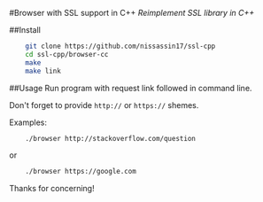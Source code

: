 #Browser with SSL support in C++
_Reimplement SSL library in C++_

##Install

```bash
	git clone https://github.com/nissassin17/ssl-cpp
	cd ssl-cpp/browser-cc
	make
	make link
```

##Usage
Run program with request link followed in command line.

Don't forget to provide `http://` or `https://` shemes.

Examples:

```bash
	./browser http://stackoverflow.com/question
```

or

```bash
	./browser https://google.com
```

Thanks for concerning!